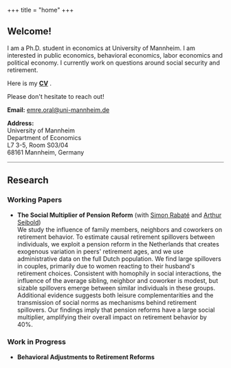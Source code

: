 +++
title = "home"
+++

<!-- Home Section -->
## Welcome!

I am a Ph.D. student in economics at University of Mannheim. I am interested in public economics, behavioral economics, labor economics and political economy. I currently work on questions around social security and retirement.

<!--Before coming to Mannheim, I completed an M.Sc. in Quantitative Economics at LMU Munich and Bachelors in Mathematics and Economics at Koç University, Istanbul. -->

Here is my  __[CV](/pdf/CV_EmreOral.pdf)__ .

Please don't hesitate to reach out!

**Email:** emre.oral@uni-mannheim.de

**Address:** \
University of Mannheim \
Department of Economics  \
L7 3-5, Room S03/04 \
68161 Mannheim, Germany

<hr style="height:1px; border:none; background-color:gray;">

<!-- Research Section -->
## Research

### Working Papers
- **The Social Multiplier of Pension Reform** (with [Simon Rabaté](https://simonrabate.github.io) and [Arthur Seibold](https://www.arthurseibold.com)) \
We study the influence of family members, neighbors and coworkers on retirement behavior. To estimate causal retirement spillovers between individuals, we exploit a pension reform in the Netherlands that creates exogenous variation in peers' retirement ages, and we use administrative data on the full Dutch population. We find large spillovers in couples, primarily due to women reacting to their husband's retirement choices. Consistent with homophily in social interactions, the influence of the average sibling, neighbor and coworker is modest, but sizable spillovers emerge between similar individuals in these groups. Additional evidence suggests both leisure complementarities and the transmission of social norms as mechanisms behind retirement spillovers. Our findings imply that pension reforms have a large social multiplier, amplifying their overall impact on retirement behavior by 40%. 
### Work in Progress
- **Behavioral Adjustments to Retirement Reforms**






